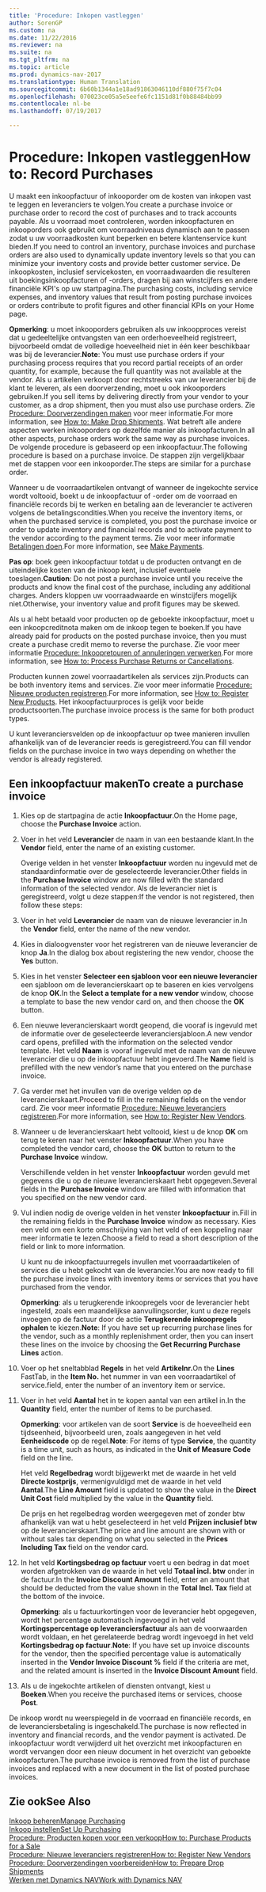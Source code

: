 ```yaml
---
title: 'Procedure: Inkopen vastleggen'
author: SorenGP
ms.custom: na
ms.date: 11/22/2016
ms.reviewer: na
ms.suite: na
ms.tgt_pltfrm: na
ms.topic: article
ms.prod: dynamics-nav-2017
ms.translationtype: Human Translation
ms.sourcegitcommit: 6b60b1344a1e18ad91863046110df880f75f7c04
ms.openlocfilehash: 070023ce05a5e5eefe6fc1151d81f0b88484bb99
ms.contentlocale: nl-be
ms.lasthandoff: 07/19/2017

---
```


# <a name="how-to-record-purchases"></a><span data-ttu-id="2d374-102">Procedure: Inkopen vastleggen</span><span class="sxs-lookup"><span data-stu-id="2d374-102">How to: Record Purchases</span></span>
<span data-ttu-id="2d374-103">U maakt een inkoopfactuur of inkooporder om de kosten van inkopen vast te leggen en leveranciers te volgen.</span><span class="sxs-lookup"><span data-stu-id="2d374-103">You create a purchase invoice or purchase order to record the cost of purchases and to track accounts payable.</span></span> <span data-ttu-id="2d374-104">Als u voorraad moet controleren, worden inkoopfacturen en inkooporders ook gebruikt om voorraadniveaus dynamisch aan te passen zodat u uw voorraadkosten kunt beperken en betere klantenservice kunt bieden.</span><span class="sxs-lookup"><span data-stu-id="2d374-104">If you need to control an inventory, purchase invoices and purchase orders are also used to dynamically update inventory levels so that you can minimize your inventory costs and provide better customer service.</span></span> <span data-ttu-id="2d374-105">De inkoopkosten, inclusief servicekosten, en voorraadwaarden die resulteren uit boekingsinkoopfacturen of -orders, dragen bij aan winstcijfers en andere financiële KPI's op uw startpagina.</span><span class="sxs-lookup"><span data-stu-id="2d374-105">The purchasing costs, including service expenses, and inventory values that result from posting purchase invoices or orders contribute to profit figures and other financial KPIs on your Home page.</span></span>

<span data-ttu-id="2d374-106">**Opmerking**: u moet inkooporders gebruiken als uw inkoopproces vereist dat u gedeeltelijke ontvangsten van een orderhoeveelheid registreert, bijvoorbeeld omdat de volledige hoeveelheid niet in één keer beschikbaar was bij de leverancier.</span><span class="sxs-lookup"><span data-stu-id="2d374-106">**Note**: You must use purchase orders if your purchasing process requires that you record partial receipts of an order quantity, for example, because the full quantity was not available at the vendor.</span></span> <span data-ttu-id="2d374-107">Als u artikelen verkoopt door rechtstreeks van uw leverancier bij de klant te leveren, als een doorverzending, moet u ook inkooporders gebruiken.</span><span class="sxs-lookup"><span data-stu-id="2d374-107">If you sell items by delivering directly from your vendor to your customer, as a drop shipment, then you must also use purchase orders.</span></span> <span data-ttu-id="2d374-108">Zie [Procedure: Doorverzendingen maken](sales-how-drop-shipment.md) voor meer informatie.</span><span class="sxs-lookup"><span data-stu-id="2d374-108">For more information, see [How to: Make Drop Shipments](sales-how-drop-shipment.md).</span></span> <span data-ttu-id="2d374-109">Wat betreft alle andere aspecten werken inkooporders op dezelfde manier als inkoopfacturen.</span><span class="sxs-lookup"><span data-stu-id="2d374-109">In all other aspects, purchase orders work the same way as purchase invoices.</span></span> <span data-ttu-id="2d374-110">De volgende procedure is gebaseerd op een inkoopfactuur.</span><span class="sxs-lookup"><span data-stu-id="2d374-110">The following procedure is based on a purchase invoice.</span></span> <span data-ttu-id="2d374-111">De stappen zijn vergelijkbaar met de stappen voor een inkooporder.</span><span class="sxs-lookup"><span data-stu-id="2d374-111">The steps are similar for a purchase order.</span></span>

<span data-ttu-id="2d374-112">Wanneer u de voorraadartikelen ontvangt of wanneer de ingekochte service wordt voltooid, boekt u de inkoopfactuur of -order om de voorraad en financiële records bij te werken en betaling aan de leverancier te activeren volgens de betalingscondities.</span><span class="sxs-lookup"><span data-stu-id="2d374-112">When you receive the inventory items, or when the purchased service is completed, you post the purchase invoice or order to update inventory and financial records and to activate payment to the vendor according to the payment terms.</span></span> <span data-ttu-id="2d374-113">Zie voor meer informatie [Betalingen doen](payables-make-payments.md).</span><span class="sxs-lookup"><span data-stu-id="2d374-113">For more information, see [Make Payments](payables-make-payments.md).</span></span>

<span data-ttu-id="2d374-114">**Pas op**: boek geen inkoopfactuur totdat u de producten ontvangt en de uiteindelijke kosten van de inkoop kent, inclusief eventuele toeslagen.</span><span class="sxs-lookup"><span data-stu-id="2d374-114">**Caution**: Do not post a purchase invoice until you receive the products and know the final cost of the purchase, including any additional charges.</span></span> <span data-ttu-id="2d374-115">Anders kloppen uw voorraadwaarde en winstcijfers mogelijk niet.</span><span class="sxs-lookup"><span data-stu-id="2d374-115">Otherwise, your inventory value and profit figures may be skewed.</span></span>

<span data-ttu-id="2d374-116">Als u al hebt betaald voor producten op de geboekte inkoopfactuur, moet u een inkoopcreditnota maken om de inkoop tegen te boeken.</span><span class="sxs-lookup"><span data-stu-id="2d374-116">If you have already paid for products on the posted purchase invoice, then you must create a purchase credit memo to reverse the purchase.</span></span> <span data-ttu-id="2d374-117">Zie voor meer informatie [Procedure: Inkoopretouren of annuleringen verwerken](purchasing-how-process-purchase-returns-cancellations.md).</span><span class="sxs-lookup"><span data-stu-id="2d374-117">For more information, see [How to: Process Purchase Returns or Cancellations](purchasing-how-process-purchase-returns-cancellations.md).</span></span>

<span data-ttu-id="2d374-118">Producten kunnen zowel voorraadartikelen als services zijn.</span><span class="sxs-lookup"><span data-stu-id="2d374-118">Products can be both inventory items and services.</span></span> <span data-ttu-id="2d374-119">Zie voor meer informatie [Procedure: Nieuwe producten registreren](inventory-how-register-new-products.md).</span><span class="sxs-lookup"><span data-stu-id="2d374-119">For more information, see [How to: Register New Products](inventory-how-register-new-products.md).</span></span> <span data-ttu-id="2d374-120">Het inkoopfactuurproces is gelijk voor beide productsoorten.</span><span class="sxs-lookup"><span data-stu-id="2d374-120">The purchase invoice process is the same for both product types.</span></span>



<span data-ttu-id="2d374-121">U kunt leveranciersvelden op de inkoopfactuur op twee manieren invullen afhankelijk van of de leverancier reeds is geregistreerd.</span><span class="sxs-lookup"><span data-stu-id="2d374-121">You can fill vendor fields on the purchase invoice in two ways depending on whether the vendor is already registered.</span></span>

## <a name="to-create-a-purchase-invoice"></a><span data-ttu-id="2d374-122">Een inkoopfactuur maken</span><span class="sxs-lookup"><span data-stu-id="2d374-122">To create a purchase invoice</span></span>
1. <span data-ttu-id="2d374-123">Kies op de startpagina de actie **Inkoopfactuur**.</span><span class="sxs-lookup"><span data-stu-id="2d374-123">On the Home page, choose the **Purchase Invoice** action.</span></span>  
2. <span data-ttu-id="2d374-124">Voer in het veld **Leverancier** de naam in van een bestaande klant.</span><span class="sxs-lookup"><span data-stu-id="2d374-124">In the **Vendor** field, enter the name of an existing customer.</span></span>

    <span data-ttu-id="2d374-125">Overige velden in het venster **Inkoopfactuur** worden nu ingevuld met de standaardinformatie over de geselecteerde leverancier.</span><span class="sxs-lookup"><span data-stu-id="2d374-125">Other fields in the **Purchase Invoice** window are now filled with the standard information of the selected vendor.</span></span> <span data-ttu-id="2d374-126">Als de leverancier niet is geregistreerd, volgt u deze stappen:</span><span class="sxs-lookup"><span data-stu-id="2d374-126">If the vendor is not registered, then follow these steps:</span></span>
3. <span data-ttu-id="2d374-127">Voer in het veld **Leverancier** de naam van de nieuwe leverancier in.</span><span class="sxs-lookup"><span data-stu-id="2d374-127">In the **Vendor** field, enter the name of the new vendor.</span></span>
4. <span data-ttu-id="2d374-128">Kies in dialoogvenster voor het registreren van de nieuwe leverancier de knop **Ja**.</span><span class="sxs-lookup"><span data-stu-id="2d374-128">In the dialog box about registering the new vendor, choose the **Yes** button.</span></span>
5. <span data-ttu-id="2d374-129">Kies in het venster **Selecteer een sjabloon voor een nieuwe leverancier** een sjabloon om de leverancierskaart op te baseren en kies vervolgens de knop **OK**.</span><span class="sxs-lookup"><span data-stu-id="2d374-129">In the **Select a template for a new vendor** window, choose a template to base the new vendor card on, and then choose the **OK** button.</span></span>
6. <span data-ttu-id="2d374-130">Een nieuwe leverancierskaart wordt geopend, die vooraf is ingevuld met de informatie over de geselecteerde leveranciersjabloon.</span><span class="sxs-lookup"><span data-stu-id="2d374-130">A new vendor card opens, prefilled with the information on the selected vendor template.</span></span> <span data-ttu-id="2d374-131">Het veld **Naam** is vooraf ingevuld met de naam van de nieuwe leverancier die u op de inkoopfactuur hebt ingevoerd.</span><span class="sxs-lookup"><span data-stu-id="2d374-131">The **Name** field is prefilled with the new vendor’s name that you entered on the purchase invoice.</span></span>
7. <span data-ttu-id="2d374-132">Ga verder met het invullen van de overige velden op de leverancierskaart.</span><span class="sxs-lookup"><span data-stu-id="2d374-132">Proceed to fill in the remaining fields on the vendor card.</span></span> <span data-ttu-id="2d374-133">Zie voor meer informatie [Procedure: Nieuwe leveranciers registreren](purchasing-how-register-new-vendors.md).</span><span class="sxs-lookup"><span data-stu-id="2d374-133">For more information, see [How to: Register New Vendors](purchasing-how-register-new-vendors.md).</span></span>  
8. <span data-ttu-id="2d374-134">Wanneer u de leverancierskaart hebt voltooid, kiest u de knop **OK** om terug te keren naar het venster **Inkoopfactuur**.</span><span class="sxs-lookup"><span data-stu-id="2d374-134">When you have completed the vendor card, choose the **OK** button to return to the **Purchase Invoice** window.</span></span>

    <span data-ttu-id="2d374-135">Verschillende velden in het venster **Inkoopfactuur** worden gevuld met gegevens die u op de nieuwe leverancierskaart hebt opgegeven.</span><span class="sxs-lookup"><span data-stu-id="2d374-135">Several fields in the **Purchase Invoice** window are filled with information that you specified on the new vendor card.</span></span>
9. <span data-ttu-id="2d374-136">Vul indien nodig de overige velden in het venster **Inkoopfactuur** in.</span><span class="sxs-lookup"><span data-stu-id="2d374-136">Fill in the remaining fields in the **Purchase Invoice** window as necessary.</span></span> <span data-ttu-id="2d374-137">Kies een veld om een korte omschrijving van het veld of een koppeling naar meer informatie te lezen.</span><span class="sxs-lookup"><span data-stu-id="2d374-137">Choose a field to read a short description of the field or link to more information.</span></span>

    <span data-ttu-id="2d374-138">U kunt nu de inkoopfactuurregels invullen met voorraadartikelen of services die u hebt gekocht van de leverancier.</span><span class="sxs-lookup"><span data-stu-id="2d374-138">You are now ready to fill the purchase invoice lines with inventory items or services that you have purchased from the vendor.</span></span>

    <span data-ttu-id="2d374-139">**Opmerking**: als u terugkerende inkoopregels voor de leverancier hebt ingesteld, zoals een maandelijkse aanvullingsorder, kunt u deze regels invoegen op de factuur door de actie **Terugkerende inkoopregels ophalen** te kiezen.</span><span class="sxs-lookup"><span data-stu-id="2d374-139">**Note**: If you have set up recurring purchase lines for the vendor, such as a monthly replenishment order, then you can insert these lines on the invoice by choosing the **Get Recurring Purchase Lines** action.</span></span>
10. <span data-ttu-id="2d374-140">Voer op het sneltabblad **Regels** in het veld **Artikelnr.**</span><span class="sxs-lookup"><span data-stu-id="2d374-140">On the **Lines** FastTab, in the **Item No.**</span></span> <span data-ttu-id="2d374-141">het nummer in van een voorraadartikel of service.</span><span class="sxs-lookup"><span data-stu-id="2d374-141">field, enter the number of an inventory item or service.</span></span>
11. <span data-ttu-id="2d374-142">Voer in het veld **Aantal** het in te kopen aantal van een artikel in.</span><span class="sxs-lookup"><span data-stu-id="2d374-142">In the **Quantity** field, enter the number of items to be purchased.</span></span>

    <span data-ttu-id="2d374-143">**Opmerking**: voor artikelen van de soort **Service** is de hoeveelheid een tijdseenheid, bijvoorbeeld uren, zoals aangegeven in het veld **Eenheidscode** op de regel.</span><span class="sxs-lookup"><span data-stu-id="2d374-143">**Note**: For items of type **Service**, the quantity is a time unit, such as hours, as indicated in the **Unit of Measure Code** field on the line.</span></span>

    <span data-ttu-id="2d374-144">Het veld **Regelbedrag** wordt bijgewerkt met de waarde in het veld **Directe kostprijs**, vermenigvuldigd met de waarde in het veld **Aantal**.</span><span class="sxs-lookup"><span data-stu-id="2d374-144">The **Line Amount** field is updated to show the value in the **Direct Unit Cost** field multiplied by the value in the **Quantity** field.</span></span>

    <span data-ttu-id="2d374-145">De prijs en het regelbedrag worden weergegeven met of zonder btw afhankelijk van wat u hebt geselecteerd in het veld **Prijzen inclusief btw** op de leverancierskaart.</span><span class="sxs-lookup"><span data-stu-id="2d374-145">The price and line amount are shown with or without sales tax depending on what you selected in the **Prices Including Tax** field on the vendor card.</span></span>
12. <span data-ttu-id="2d374-146">In het veld **Kortingsbedrag op factuur** voert u een bedrag in dat moet worden afgetrokken van de waarde in het veld **Totaal incl. btw** onder in de factuur.</span><span class="sxs-lookup"><span data-stu-id="2d374-146">In the **Invoice Discount Amount** field, enter an amount that should be deducted from the value shown in the **Total Incl. Tax** field at the bottom of the invoice.</span></span>

    <span data-ttu-id="2d374-147">**Opmerking**: als u factuurkortingen voor de leverancier hebt opgegeven, wordt het percentage automatisch ingevoegd in het veld **Kortingspercentage op leveranciersfactuur** als aan de voorwaarden wordt voldaan, en het gerelateerde bedrag wordt ingevoegd in het veld **Kortingsbedrag op factuur**.</span><span class="sxs-lookup"><span data-stu-id="2d374-147">**Note**: If you have set up invoice discounts for the vendor, then the specified percentage value is automatically inserted in the **Vendor Invoice Discount %** field if the criteria are met, and the related amount is inserted in the **Invoice Discount Amount** field.</span></span>
13. <span data-ttu-id="2d374-148">Als u de ingekochte artikelen of diensten ontvangt, kiest u **Boeken**.</span><span class="sxs-lookup"><span data-stu-id="2d374-148">When you receive the purchased items or services, choose **Post**.</span></span>

<span data-ttu-id="2d374-149">De inkoop wordt nu weerspiegeld in de voorraad en financiële records, en de leveranciersbetaling is ingeschakeld.</span><span class="sxs-lookup"><span data-stu-id="2d374-149">The purchase is now reflected in inventory and financial records, and the vendor payment is activated.</span></span> <span data-ttu-id="2d374-150">De inkoopfactuur wordt verwijderd uit het overzicht met inkoopfacturen en wordt vervangen door een nieuw document in het overzicht van geboekte inkoopfacturen.</span><span class="sxs-lookup"><span data-stu-id="2d374-150">The purchase invoice is removed from the list of purchase invoices and replaced with a new document in the list of posted purchase invoices.</span></span>

## <a name="see-also"></a><span data-ttu-id="2d374-151">Zie ook</span><span class="sxs-lookup"><span data-stu-id="2d374-151">See Also</span></span>  
[<span data-ttu-id="2d374-152">Inkoop beheren</span><span class="sxs-lookup"><span data-stu-id="2d374-152">Manage Purchasing</span></span>](purchasing-manage-purchasing.md)  
[<span data-ttu-id="2d374-153">Inkoop instellen</span><span class="sxs-lookup"><span data-stu-id="2d374-153">Set Up Purchasing</span></span>](purchasing-setup-purchasing.md)  
[<span data-ttu-id="2d374-154">Procedure: Producten kopen voor een verkoop</span><span class="sxs-lookup"><span data-stu-id="2d374-154">How to: Purchase Products for a Sale</span></span>](purchasing-how-purchase-products-sale.md)  
[<span data-ttu-id="2d374-155">Procedure: Nieuwe leveranciers registreren</span><span class="sxs-lookup"><span data-stu-id="2d374-155">How to: Register New Vendors</span></span>](purchasing-how-register-new-vendors.md)  
[<span data-ttu-id="2d374-156">Procedure: Doorverzendingen voorbereiden</span><span class="sxs-lookup"><span data-stu-id="2d374-156">How to: Prepare Drop Shipments</span></span>](sales-how-drop-shipment.md)  
[<span data-ttu-id="2d374-157">Werken met Dynamics NAV</span><span class="sxs-lookup"><span data-stu-id="2d374-157">Work with Dynamics NAV</span></span>](ui-work-product.md)

